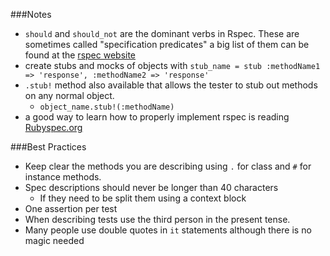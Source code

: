 ###Notes

* `should` and `should_not` are the dominant verbs in Rspec. These are sometimes called "specification predicates" a big list of them can be found at the [rspec website][1]
* create stubs and mocks of objects with `stub_name = stub :methodName1 => 'response', :methodName2 => 'response'`
* `.stub!` method also available that allows the tester to stub out methods on any normal object.
  * `object_name.stub!(:methodName)`
* a good way to learn how to properly implement rspec is reading [Rubyspec.org][2]

###Best Practices

* Keep clear the methods you are describing using `.` for class and `#`
for instance methods.
* Spec descriptions should never be longer than 40 characters
  * If they need to be split them using a context block
* One assertion per test
* When describing tests use the third person in the present tense.
* Many people use double quotes in `it` statements although there is no magic needed

[1]: http://www.rspec.info/
[2]: http://rubyspec.org/
